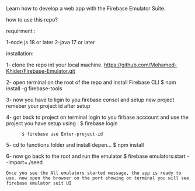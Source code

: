 Learn how to develop a web app with the Firebase Emulator Suite.

how to use this repo?

requirment :

  1-node js 18 or later
  2-java 17 or later

installation:

1- clone the repo int your local machine.
    https://github.com/Mohamed-Khider/Firebase-Emulator.git

    
2- open terminal on the root of the repo and install Firebase CLI
    $ npm install -g firebase-tools

    
3- now you have to ligin to you firebase consol and setup new project remeber your project id after setup


4- got back to project on terminal login to you firbase acccount and use the project you have setup using : 
          $ firebase login
          
          $ firebase use Enter-project-id

          
5- cd to functions folder and install depen...
    $ npm install

6- now go back to the root and run the emulator 
    $ firebase emulators:start --import=./seed

    
    Once you see the All emulators started message, the app is ready to use. now open the browser on the port showing on terminal you will see firebase emulator suit UI
  
